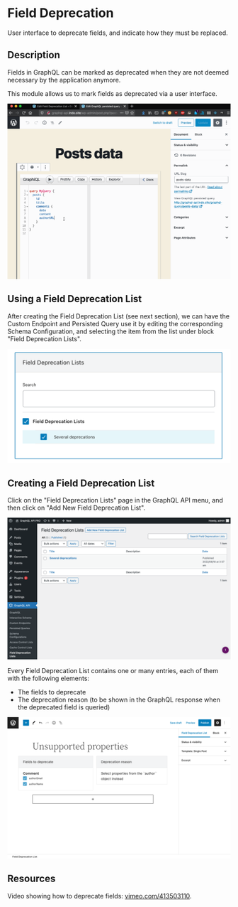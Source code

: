 # Field Deprecation

User interface to deprecate fields, and indicate how they must be replaced.

## Description

Fields in GraphQL can be marked as deprecated when they are not deemed necessary by the application anymore.

This module allows us to mark fields as deprecated via a user interface.

![Field deprecation](../../images/field-deprecation.gif "Field deprecation")

## Using a Field Deprecation List

After creating the Field Deprecation List (see next section), we can have the Custom Endpoint and Persisted Query use it by editing the corresponding Schema Configuration, and selecting the item from the list under block "Field Deprecation Lists".

![Selecting a Field Deprecation List in the Schema Configuration](../../images/schema-config-field-deprecation-lists.png "Selecting a Field Deprecation List in the Schema Configuration")

## Creating a Field Deprecation List

Click on the "Field Deprecation Lists" page in the GraphQL API menu, and then click on "Add New Field Deprecation List".

![Field Deprecation Lists](../../images/field-deprecation-lists.png "Field Deprecation Lists")

Every Field Deprecation List contains one or many entries, each of them with the following elements:

- The fields to deprecate
- The deprecation reason (to be shown in the GraphQL response when the deprecated field is queried)

![Creating a Field Deprecation List](../../images/field-deprecation-list.png "Creating a Field Deprecation List")

## Resources

Video showing how to deprecate fields: <a href="https://vimeo.com/413503110" target="_blank">vimeo.com/413503110</a>.
